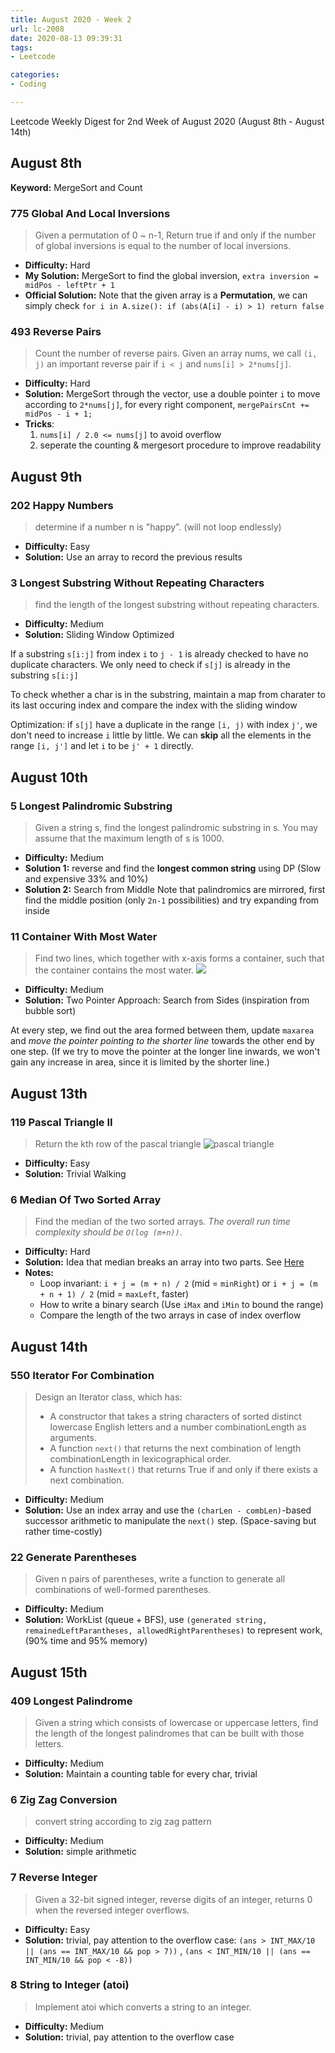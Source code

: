 ```yaml
---
title: August 2020 - Week 2
url: lc-2008
date: 2020-08-13 09:39:31
tags: 
- Leetcode

categories: 
- Coding

---
```


Leetcode Weekly Digest for 2nd Week of August 2020 (August 8th - August 14th)

<!--more-->

## August 8th

**Keyword:** MergeSort and Count

### 775 Global And Local Inversions

> Given a permutation of 0 ~ n-1, Return true if and only if the number of global inversions is equal to the number of local inversions.

- **Difficulty:** Hard
- **My Solution:** MergeSort to find the global inversion, `extra inversion =  midPos - leftPtr + 1`
- **Official Solution:** Note that the given array is a **Permutation**, we can simply check `for i in A.size(): if (abs(A[i] - i) > 1) return false`

### 493 Reverse Pairs

> Count the number of reverse pairs. Given an array nums, we call `(i, j)` an important reverse pair if `i < j` and `nums[i] > 2*nums[j]`.

- **Difficulty:** Hard
- **Solution:** MergeSort through the vector, use a double pointer `i` to move according to `2*nums[j]`, for every right component, `mergePairsCnt += midPos - i + 1;`
- **Tricks**:
  1. `nums[i] / 2.0 <= nums[j]` to avoid overflow
  2. seperate the counting & mergesort procedure to improve readability

## August 9th

### 202 Happy Numbers

> determine if a number n is "happy". (will not loop endlessly)

- **Difficulty:** Easy
- **Solution:** Use an array to record the previous results

### 3 Longest Substring Without Repeating Characters

> find the length of the longest substring without repeating characters.

- **Difficulty:** Medium
- **Solution:** Sliding Window Optimized

If a substring `s[i:j]` from index `i` to `j - 1` is already checked to have no duplicate characters. We only need to check if `s[j]` is already in the substring `s[i:j]`

To check whether a char is in the substring, maintain a map from charater to its last occuring index and compare the index with the sliding window

Optimization: if `s[j]` have a duplicate in the range `[i, j)` with index `j'`, we don't need to increase `i` little by little. We can **skip** all the elements in the range `[i, j']` and let `i` to be `j' + 1` directly.

## August 10th

### 5 Longest Palindromic Substring

> Given a string s, find the longest palindromic substring in s. You may assume that the maximum length of s is 1000.

- **Difficulty:** Medium
- **Solution 1:** reverse and find the **longest common string** using DP (Slow and expensive 33% and 10%)
- **Solution 2:** Search from Middle
  Note that palindromics are mirrored, first find the middle position (only `2n-1` possibilities) and try expanding from inside

### 11 Container With Most Water

> Find two lines, which together with x-axis forms a container, such that the container contains the most water. ![](https://s3-lc-upload.s3.amazonaws.com/uploads/2018/07/17/question_11.jpg)

- **Difficulty:** Medium
- **Solution:** Two Pointer Approach: Search from Sides (inspiration from bubble sort)

At every step, we find out the area formed between them, update `maxarea` and _move the pointer pointing to the shorter line_ towards the other end by one step. (If we try to move the pointer at the longer line inwards, we won't gain any increase in area, since it is limited by the shorter line.)

## August 13th

### 119 Pascal Triangle II

> Return the kth row of the pascal triangle
> ![pascal triangle](https://upload.wikimedia.org/wikipedia/commons/0/0d/PascalTriangleAnimated2.gif)

- **Difficulty:** Easy
- **Solution:** Trivial Walking

### 6 Median Of Two Sorted Array

> Find the median of the two sorted arrays. _The overall run time complexity should be `O(log (m+n))`_.

- **Difficulty:** Hard
- **Solution:** Idea that median breaks an array into two parts. See [Here](https://leetcode.com/problems/median-of-two-sorted-arrays/solution/)
- **Notes:**
  - Loop invariant: `i + j = (m + n) / 2` (mid = `minRight`) or `i + j = (m + n + 1) / 2` (mid = `maxLeft`, faster)
  - How to write a binary search (Use `iMax` and `iMin` to bound the range)
  - Compare the length of the two arrays in case of index overflow

## August 14th

### 550 Iterator For Combination

> Design an Iterator class, which has:
> - A constructor that takes a string characters of sorted distinct lowercase English letters and a number combinationLength as arguments.
> - A function `next()` that returns the next combination of length combinationLength in lexicographical order.
> - A function `hasNext()` that returns True if and only if there exists a next combination.

- **Difficulty:** Medium
- **Solution:** Use an index array and use the `(charLen - combLen)`-based successor arithmetic to manipulate the `next()` step. (Space-saving but rather time-costly)

### 22 Generate Parentheses

> Given n pairs of parentheses, write a function to generate all combinations of well-formed parentheses.

- **Difficulty:** Medium
- **Solution:** WorkList (queue + BFS), use `(generated string, remainedLeftParantheses, allowedRightParentheses)` to represent work, (90% time and 95% memory) 


## August 15th

### 409 Longest Palindrome

> Given a string which consists of lowercase or uppercase letters, find the length of the longest palindromes that can be built with those letters.

- **Difficulty:** Medium
- **Solution:** Maintain a counting table for every char, trivial

### 6 Zig Zag Conversion

> convert string according to zig zag pattern

- **Difficulty:** Medium
- **Solution:** simple arithmetic

### 7 Reverse Integer

> Given a 32-bit signed integer, reverse digits of an integer,  returns 0 when the reversed integer overflows.

- **Difficulty:** Easy
- **Solution:** trivial, pay attention to the overflow case: `(ans > INT_MAX/10 || (ans == INT_MAX/10 && pop > 7))` , `(ans < INT_MIN/10 || (ans == INT_MIN/10 && pop < -8))`

### 8 String to Integer (atoi)

> Implement atoi which converts a string to an integer.

- **Difficulty:** Medium
- **Solution:** trivial, pay attention to the overflow case